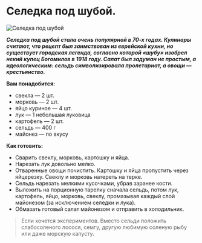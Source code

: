 # Селедка под шубой.
![Селедка под шубой](/images/Kulinar/Salad/seledka_pod_shuboy.jpg 'Селедка под шубой')

_**Селедка под шубой стала очень популярной в 70-х годах. Кулинары считают, что рецепт был заимствован из еврейской кухни, но существует городская легенда, согласно которой «шубу» изобрел некий купец Богомилов в 1918 году. Салат был задуман не простым, а идеологическим: сельдь символизировала пролетариат, а овощи — крестьянство.**_

**Вам понадобится:**

- свекла — 2 шт.
- морковь — 2 шт.
- яйцо куриное — 4 шт.
- лук — 1 небольшая луковица
- картофель — 2 шт.
- сельдь — 400 г
- майонез — по вкусу

**Как готовить:**

- Сварить свеклу, морковь, картошку и яйца.
- Нарезать лук довольно мелко.
- Отваренные овощи почистить. Картошку и яйца пропустить через яйцерезку. Свеклу и морковь натереть на терке.
- Сельдь нарезать мелкими кусочками, убрав заранее кости.
- Выложить на порционную тарелку сначала сельдь, потом лук, картофель, яйцо, морковь, свеклу, промазывая каждый слой майонезом (за исключением селедки и лука).
- Обмазать готовый салат майонезом и отправить в холодильник.

> Если хочется экспериментов. Вместо сельди положить слабосоленого лосося, семгу, другую любимую соленую рыбу или даже морскую капусту.
